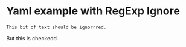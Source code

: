 # Yaml example with RegExp Ignore

```text
This bit of text should be ignorrred.
```

But this is checkedd.
